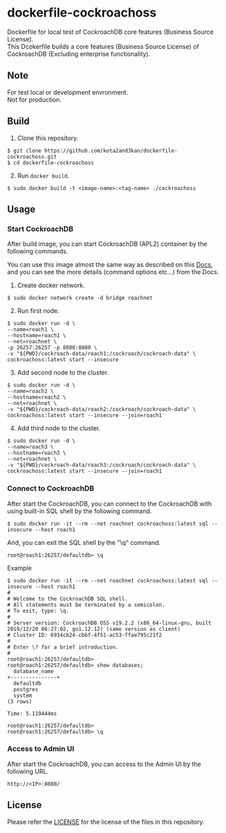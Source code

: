 # dockerfile-cockroachoss
Dockerfile for local test of CockroachDB core features (Business Source License).  
This Dcokerfile builds a core features (Business Source License) of CockroachDB (Excluding enterprise functionality).


## Note
For test local or development envronment.  
Not for production.


## Build
1. Clone this repository.
```
$ git clone https://github.com/kota2and3kan/dockerfile-cockroachoss.git
$ cd dockerfile-cockroachoss
```

2. Run `docker build`.
```
$ sudo docker build -t <image-name>:<tag-name> ./cockroachoss
```


## Usage

### Start CockroachDB
After build image, you can start CockroachDB (APL2) container by the following commands.


You can use this image almost the same way as described on this [Docs](https://www.cockroachlabs.com/docs/stable/start-a-local-cluster-in-docker.html), and you can see the more details (command options etc...) from the Docs.


1. Create docker network.
```
$ sudo docker network create -d bridge roachnet
```

2. Run first node.
```
$ sudo docker run -d \
--name=roach1 \
--hostname=roach1 \
--net=roachnet \
-p 26257:26257 -p 8080:8080 \
-v "${PWD}/cockroach-data/roach1:/cockroach/cockroach-data" \
cockroachoss:latest start --insecure
```

3. Add second node to the cluster.
```
$ sudo docker run -d \
--name=roach2 \
--hostname=roach2 \
--net=roachnet \
-v "${PWD}/cockroach-data/roach2:/cockroach/cockroach-data" \
cockroachoss:latest start --insecure --join=roach1
```

4. Add third node to the cluster.
```
$ sudo docker run -d \
--name=roach3 \
--hostname=roach3 \
--net=roachnet \
-v "${PWD}/cockroach-data/roach3:/cockroach/cockroach-data" \
cockroachoss:latest start --insecure --join=roach1
```

### Connect to CockroachDB
After start the CockroachDB, you can connect to the CockroachDB with using built-in SQL shell by the following command.
```
$ sudo docker run -it --rm --net roachnet cockroachoss:latest sql --insecure --host roach1
```

And, you can exit the SQL shell by the "\q" command.
```
root@roach1:26257/defaultdb> \q
```

Example
```
$ sudo docker run -it --rm --net roachnet cockroachoss:latest sql --insecure --host roach1
#
# Welcome to the CockroachDB SQL shell.
# All statements must be terminated by a semicolon.
# To exit, type: \q.
#
# Server version: CockroachDB OSS v19.2.2 (x86_64-linux-gnu, built 2019/12/20 06:27:02, go1.12.12) (same version as client)
# Cluster ID: 6934cb24-cb6f-4f51-ac53-ffae795c21f2
#
# Enter \? for a brief introduction.
#
root@roach1:26257/defaultdb>
root@roach1:26257/defaultdb> show databases;
  database_name  
+---------------+
  defaultdb      
  postgres       
  system         
(3 rows)

Time: 5.119444ms

root@roach1:26257/defaultdb>
root@roach1:26257/defaultdb> \q
```


### Access to Admin UI
After start the CockroachDB, you can access to the Admin UI by the following URL.

```
http://<IP>:8080/
```


## License
Please refer the [LICENSE](https://github.com/kota2and3kan/dockerfile-cockroachoss/blob/master/LICENSE) for the license of the files in this repository.
